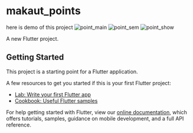 # makaut_points
here is demo of this project
![point_main](https://user-images.githubusercontent.com/43213197/59826953-14ae9600-9355-11e9-94fb-a0a06e49dec2.png)
![point_sem](https://user-images.githubusercontent.com/43213197/59826960-1710f000-9355-11e9-845c-cebc7290ee44.png)
![point_show](https://user-images.githubusercontent.com/43213197/59826967-1a0be080-9355-11e9-86aa-97102316f342.png)


A new Flutter project.

## Getting Started

This project is a starting point for a Flutter application.

A few resources to get you started if this is your first Flutter project:

- [Lab: Write your first Flutter app](https://flutter.dev/docs/get-started/codelab)
- [Cookbook: Useful Flutter samples](https://flutter.dev/docs/cookbook)

For help getting started with Flutter, view our 
[online documentation](https://flutter.dev/docs), which offers tutorials, 
samples, guidance on mobile development, and a full API reference.
